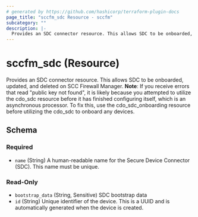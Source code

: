```yaml
---
# generated by https://github.com/hashicorp/terraform-plugin-docs
page_title: "sccfm_sdc Resource - sccfm"
subcategory: ""
description: |-
  Provides an SDC connector resource. This allows SDC to be onboarded, updated, and deleted on SCC Firewall Manager. Note: If you receive errors that read "public key not found", it is likely because you attempted to utilize the cdosdc resource before it has finished configuring itself, which is an asynchronous processor. To fix this, use the cdosdconboarding resource before utilizing the cdosdc to onboard any devices.
---
```


# sccfm_sdc (Resource)

Provides an SDC connector resource. This allows SDC to be onboarded, updated, and deleted on SCC Firewall Manager. **Note**: If you receive errors that read "public key not found", it is likely because you attempted to utilize the cdo_sdc resource before it has finished configuring itself, which is an asynchronous processor. To fix this, use the cdo_sdc_onboarding resource before utilizing the cdo_sdc to onboard any devices.



<!-- schema generated by tfplugindocs -->
## Schema

### Required

- `name` (String) A human-readable name for the Secure Device Connector (SDC). This name must be unique.

### Read-Only

- `bootstrap_data` (String, Sensitive) SDC bootstrap data
- `id` (String) Unique identifier of the device. This is a UUID and is automatically generated when the device is created.
